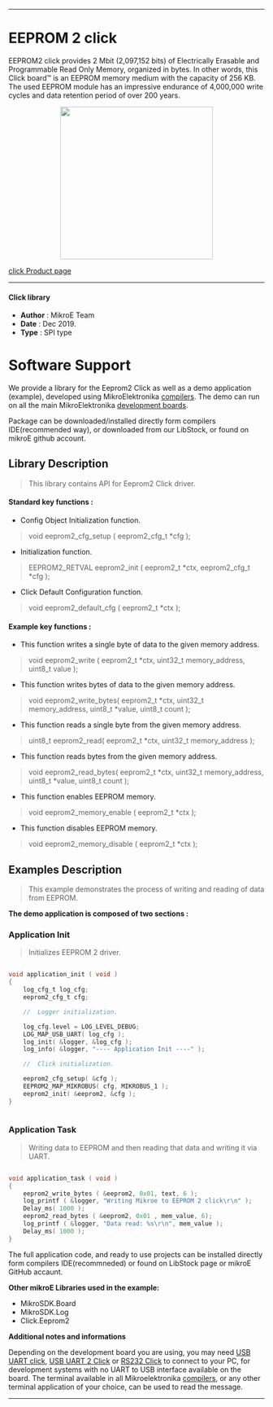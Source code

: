  

---
# EEPROM 2 click

EEPROM2 click provides 2 Mbit (2,097,152 bits) of Electrically Erasable and Programmable Read Only Memory, organized in bytes. 
In other words, this Click board™ is an EEPROM memory medium with the capacity of 256 KB. 
The used EEPROM module has an impressive endurance of 4,000,000 write cycles and data retention period of over 200 years.

<p align="center">
  <img src="https://download.mikroe.com/images/click_for_ide/eeprom2_click.png" height=300px>
</p>

[click Product page](<https://www.mikroe.com/eeprom-2-click>)

---


#### Click library 

- **Author**        : MikroE Team
- **Date**          : Dec 2019.
- **Type**          : SPI type


# Software Support

We provide a library for the Eeprom2 Click 
as well as a demo application (example), developed using MikroElektronika 
[compilers](https://shop.mikroe.com/compilers). 
The demo can run on all the main MikroElektronika [development boards](https://shop.mikroe.com/development-boards).

Package can be downloaded/installed directly form compilers IDE(recommended way), or downloaded from our LibStock, or found on mikroE github account. 

## Library Description

> This library contains API for Eeprom2 Click driver.

#### Standard key functions :

- Config Object Initialization function.
> void eeprom2_cfg_setup ( eeprom2_cfg_t *cfg ); 
 
- Initialization function.
> EEPROM2_RETVAL eeprom2_init ( eeprom2_t *ctx, eeprom2_cfg_t *cfg );

- Click Default Configuration function.
> void eeprom2_default_cfg ( eeprom2_t *ctx );


#### Example key functions :

- This function writes a single byte of data to the given memory address.
> void eeprom2_write ( eeprom2_t *ctx, uint32_t memory_address, uint8_t value );

 
- This function writes bytes of data to the given memory address.
> void eeprom2_write_bytes( eeprom2_t *ctx, uint32_t memory_address, uint8_t *value, uint8_t count );

- This function reads a single byte from the given memory address.
> uint8_t eeprom2_read( eeprom2_t *ctx, uint32_t memory_address );


- This function reads bytes from the given memory address.
> void eeprom2_read_bytes( eeprom2_t *ctx, uint32_t memory_address, uint8_t *value, uint8_t count );


- This function enables EEPROM memory.
> void eeprom2_memory_enable ( eeprom2_t *ctx );


- This function disables EEPROM memory.
> void eeprom2_memory_disable ( eeprom2_t *ctx );

## Examples Description

> This example demonstrates the process of writing and
> reading of data from EEPROM.

**The demo application is composed of two sections :**

### Application Init 

> Initializes EEPROM 2 driver.

```c

void application_init ( void )
{
    log_cfg_t log_cfg;
    eeprom2_cfg_t cfg;

    //  Logger initialization.

    log_cfg.level = LOG_LEVEL_DEBUG;
    LOG_MAP_USB_UART( log_cfg );
    log_init( &logger, &log_cfg );
    log_info( &logger, "---- Application Init ----" );

    //  Click initialization.

    eeprom2_cfg_setup( &cfg );
    EEPROM2_MAP_MIKROBUS( cfg, MIKROBUS_1 );
    eeprom2_init( &eeprom2, &cfg );
}
  
```

### Application Task

> Writing data to EEPROM and then reading that data and writing it via UART.
 

```c

void application_task ( void )
{
    eeprom2_write_bytes ( &eeprom2, 0x01, text, 6 );
    log_printf ( &logger, "Writing Mikroe to EEPROM 2 click\r\n" );
    Delay_ms( 1000 );
    eeprom2_read_bytes ( &eeprom2, 0x01 , mem_value, 6);
    log_printf ( &logger, "Data read: %s\r\n", mem_value );
    Delay_ms( 1000 );
}  

```

The full application code, and ready to use projects can be  installed directly form compilers IDE(recommneded) or found on LibStock page or mikroE GitHub accaunt.

**Other mikroE Libraries used in the example:** 

- MikroSDK.Board
- MikroSDK.Log
- Click.Eeprom2

**Additional notes and informations**

Depending on the development board you are using, you may need 
[USB UART click](https://shop.mikroe.com/usb-uart-click), 
[USB UART 2 Click](https://shop.mikroe.com/usb-uart-2-click) or 
[RS232 Click](https://shop.mikroe.com/rs232-click) to connect to your PC, for 
development systems with no UART to USB interface available on the board. The 
terminal available in all Mikroelektronika 
[compilers](https://shop.mikroe.com/compilers), or any other terminal application 
of your choice, can be used to read the message.



---
